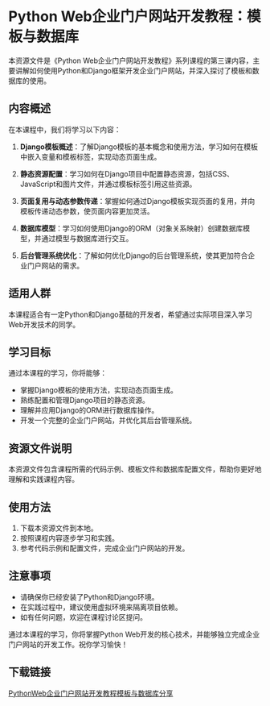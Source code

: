 # Python Web企业门户网站开发教程：模板与数据库

本资源文件是《Python Web企业门户网站开发教程》系列课程的第三课内容，主要讲解如何使用Python和Django框架开发企业门户网站，并深入探讨了模板和数据库的使用。

## 内容概述

在本课程中，我们将学习以下内容：

1. **Django模板概述**：了解Django模板的基本概念和使用方法，学习如何在模板中嵌入变量和模板标签，实现动态页面生成。

2. **静态资源配置**：学习如何在Django项目中配置静态资源，包括CSS、JavaScript和图片文件，并通过模板标签引用这些资源。

3. **页面复用与动态参数传递**：掌握如何通过Django模板实现页面的复用，并向模板传递动态参数，使页面内容更加灵活。

4. **数据库模型**：学习如何使用Django的ORM（对象关系映射）创建数据库模型，并通过模型与数据库进行交互。

5. **后台管理系统优化**：了解如何优化Django的后台管理系统，使其更加符合企业门户网站的需求。

## 适用人群

本课程适合有一定Python和Django基础的开发者，希望通过实际项目深入学习Web开发技术的同学。

## 学习目标

通过本课程的学习，你将能够：

- 掌握Django模板的使用方法，实现动态页面生成。
- 熟练配置和管理Django项目的静态资源。
- 理解并应用Django的ORM进行数据库操作。
- 开发一个完整的企业门户网站，并优化其后台管理系统。

## 资源文件说明

本资源文件包含课程所需的代码示例、模板文件和数据库配置文件，帮助你更好地理解和实践课程内容。

## 使用方法

1. 下载本资源文件到本地。
2. 按照课程内容逐步学习和实践。
3. 参考代码示例和配置文件，完成企业门户网站的开发。

## 注意事项

- 请确保你已经安装了Python和Django环境。
- 在实践过程中，建议使用虚拟环境来隔离项目依赖。
- 如有任何问题，欢迎在课程讨论区提问。

通过本课程的学习，你将掌握Python Web开发的核心技术，并能够独立完成企业门户网站的开发工作。祝你学习愉快！

## 下载链接

[PythonWeb企业门户网站开发教程模板与数据库分享](https://pan.quark.cn/s/6ca7957fdb95)